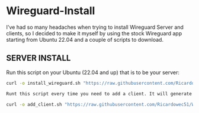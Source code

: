 # Wireguard-Install

I've had so many headaches when trying to install Wireguard Server and clients, so I decided to make it myself by using the stock Wireguard app starting from Ubuntu 22.04 and a couple of scripts to download.

## SERVER INSTALL

Run this script on your Ubuntu (22.04 and up) that is to be your server:

```bash
curl -o install_wireguard.sh "https://raw.githubusercontent.com/Ricardowec51/Wireguard-Install/refs/heads/main/Wireguard%20Install/Script%20para%20Instalacion%20de%20Servidor%20WIREGUARD" && chmod +x install_wireguard.shCLIENTS CONFIGURATION

Runt this script every time you need to add a client. It will generate de conf file that you shouldt install in your client machine. It has to be run in the same machine as de one used to generate the server 

curl -o add_client.sh "https://raw.githubusercontent.com/Ricardowec51/Wireguard-Install/refs/heads/main/Wireguard%20Install/Script%20para%20instalacion%20de%20Clientes%20de%20Wireguards" && chmod +x add_client.sh && sudo ./add_client.sh
